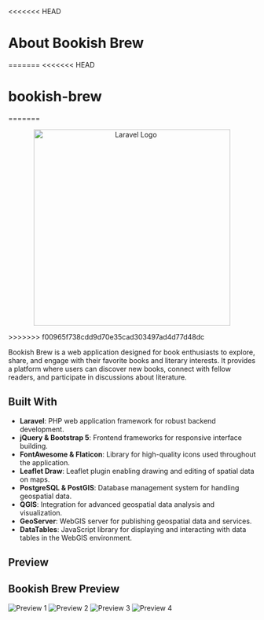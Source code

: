 <<<<<<< HEAD
# About Bookish Brew
=======
<<<<<<< HEAD
# bookish-brew
=======
<p align="center"><a href="https://laravel.com" target="_blank"><img src="https://raw.githubusercontent.com/laravel/art/master/logo-lockup/5%20SVG/2%20CMYK/1%20Full%20Color/laravel-logolockup-cmyk-red.svg" width="400" alt="Laravel Logo"></a></p>
>>>>>>> f00965f738cdd9d70e35cad303497ad4d77d48dc

Bookish Brew is a web application designed for book enthusiasts to explore, share, and engage with their favorite books and literary interests. It provides a platform where users can discover new books, connect with fellow readers, and participate in discussions about literature.

## Built With

- **Laravel**: PHP web application framework for robust backend development.
- **jQuery & Bootstrap 5**: Frontend frameworks for responsive interface building.
- **FontAwesome & Flaticon**: Library for high-quality icons used throughout the application.
- **Leaflet Draw**: Leaflet plugin enabling drawing and editing of spatial data on maps.
- **PostgreSQL & PostGIS**: Database management system for handling geospatial data.
- **QGIS**: Integration for advanced geospatial data analysis and visualization.
- **GeoServer**: WebGIS server for publishing geospatial data and services.
- **DataTables**: JavaScript library for displaying and interacting with data tables in the WebGIS environment.

## Preview

## Bookish Brew Preview

![Preview 1](public/storage/images/1preview.jpg) ![Preview 2](public/storage/images/2preview.jpg) ![Preview 3](public/storage/images/3preview.jpg) ![Preview 4](public/storage/images/4preview.jpg)


